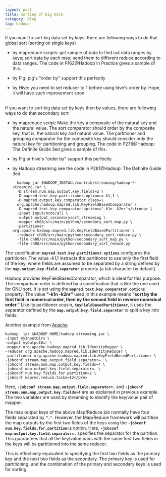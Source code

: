 ```yaml
---
layout: post
title: Sorting of Big Data
category: Blog
tag: hadoop
---
```

If you want to sort big data set by keys, there are following ways to do that global sort (sorting on single keys)

* by mapreduce scripts: get sample of data to find out data ranges by keys; sort data by each map; send them to different reduce according to data ranges. The code in P162@Hadoop In Practice gives a sample of this.

* by Pig: pig's "order by" support this perfectly

* by Hive: you need to set reducer to 1 before using hive's order by. Hope, it will have such improvement soon.

<br>
If you want to sort big data set by keys then by values, there are following ways to do that secondary sort

* by mapreduce script: Make the key a composite of the natural key and the natural value. The sort comparator should order by the composite key, that is, the natural key and natural value. The partitioner and grouping comparator for the composite key should consider only the natural key for partitioning and grouping. The code in P278@Hadoop: The Definite Guide 3ed gives a sample of this.

* by Pig or hive's "order by" support this perfectly</li>

* by Hadoop streaming see the code in P281@Hadoop: The Definite Guide 3ed</li>
    	
		hadoop jar $HADOOP_INSTALL/contrib/streaming/hadoop-*-streaming.jar \
     	-D stream.num.map.output.key.fields=2 \
     	-D mapred.text.key.partitioner.options=-k1,1 \ 
     	-D mapred.output.key.comparator.class=\ 
     	org.apache.hadoop.mapred.lib.KeyFieldBasedComparator \ 
     	-D mapred.text.key.comparator.options="-k1n -k2nr"</strong> \ 
     	-input input/ncdc/all \ 
     	-output output_secondarysort_streaming \ 
     	-mapper ch08/src/main/python/secondary_sort_map.py \ 
     	-partitioner org.apache.hadoop.mapred.lib.KeyFieldBasedPartitioner \ 
     	-reducer ch08/src/main/python/secondary_sort_reduce.py \ 
     	-file ch08/src/main/python/secondary_sort_map.py \ 
     	-file ch08/src/main/python/secondary_sort_reduce.py 

The specification __`mapred.text.key.partitioner.options`__ configures the partitioner. The value -k1,1 instructs the partitioner to use only the first field of the key, where fields are assumed to be separated by a string defined by the __`map.output.key.field.separator`__ property (a tab character by default).

Hadoop provides KeyFieldBasedComparator, which is ideal for this purpose. The comparison order is defined by a specification that is like the one used for GNU sort. It is set using the __`mapred.text.key.comparator.options`__ property. The value __"-k1n -k2nr"__ used in this example means __“sort by the first field in numerical order, then by the second field in reverse numerical order.”__ Like its partitioner cousin, __`KeyFieldBasedPartitioner`__, it uses the separator defined by the __`map.output.key.field.separator`__ to split a key into fields.

Another example from <a href="http://hadoop.apache.org/docs/r0.18.3/streaming.html#More+usage+examples">Apache</a></p>
    
    hadoop  jar $HADOOP_HOME/hadoop-streaming.jar \
    -input myInputDirs \
    -output myOutputDir \
    -mapper org.apache.hadoop.mapred.lib.IdentityMapper \
    -reducer org.apache.hadoop.mapred.lib.IdentityReducer \
    -partitioner org.apache.hadoop.mapred.lib.KeyFieldBasedPartitioner \
    -jobconf stream.map.output.field.separator=. \
    -jobconf stream.num.map.output.key.fields=4 \
    -jobconf map.output.key.field.separator=. \
    -jobconf num.key.fields.for.partition=2 \
    -jobconf mapred.reduce.tasks=12</pre>

Here, __`-jobconf stream.map.output.field.separator=.`__ and __`-jobconf stream.num.map.output.key.fields=4`__ are as explained in previous example. The two variables are used by streaming to identify the key/value pair of mapper.

The map output keys of the above Map/Reduce job normally have four fields separated by __`"."`__. However, the Map/Reduce framework will partition the map outputs by the first two fields of the keys using the __`-jobconf num.key.fields.for.partition=2`__ option. Here, __`-jobconf map.output.key.field.separator=.`__ specifies the separator for the partition. This guarantees that all the key/value pairs with the same first two fields in the keys will be partitioned into the same reducer.

This is effectively equivalent to specifying the first two fields as the primary key and the next two fields as the secondary. The primary key is used for partitioning, and the combination of the primary and secondary keys is used for sorting.


